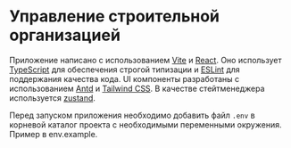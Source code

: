 # Управление строительной организацией

Приложение написано с использованием [Vite](https://vitejs.dev/) и [React](https://react.dev/). Оно использует [TypeScript](https://www.typescriptlang.org/) для обеспечения строгой типизации и [ESLint](https://eslint.org/) для поддержания качества кода.
UI компоненты разработаны с использованием [Antd](https://ant.design/) и [Tailwind CSS](https://tailwindcss.com/).
В качестве стейтменеджера используется [zustand](https://zustand.docs.pmnd.rs/).

Перед запуском приложения необходимо добавить файл `.env` в корневой каталог проекта с необходимыми переменными окружения. Пример в env.example.


